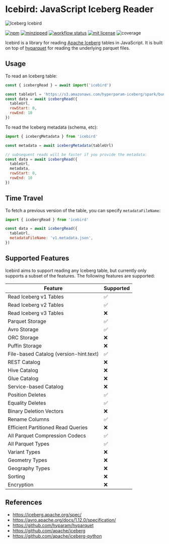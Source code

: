 # Icebird: JavaScript Iceberg Reader

![Iceberg Icebird](icebird.jpg)

[![npm](https://img.shields.io/npm/v/icebird)](https://www.npmjs.com/package/icebird)
[![minzipped](https://img.shields.io/bundlephobia/minzip/icebird)](https://www.npmjs.com/package/icebird)
[![workflow status](https://github.com/hyparam/icebird/actions/workflows/ci.yml/badge.svg)](https://github.com/hyparam/icebird/actions)
[![mit license](https://img.shields.io/badge/License-MIT-orange.svg)](https://opensource.org/licenses/MIT)
![coverage](https://img.shields.io/badge/Coverage-90-darkred)

Icebird is a library for reading [Apache Iceberg](https://iceberg.apache.org/) tables in JavaScript. It is built on top of [hyparquet](https://github.com/hyparam/hyparquet) for reading the underlying parquet files.

## Usage

To read an Iceberg table:

```javascript
const { icebergRead } = await import('icebird')

const tableUrl = 'https://s3.amazonaws.com/hyperparam-iceberg/spark/bunnies'
const data = await icebergRead({
  tableUrl,
  rowStart: 0,
  rowEnd: 10
})
```

To read the Iceberg metadata (schema, etc):

```javascript
import { icebergMetadata } from 'icebird'

const metadata = await icebergMetadata(tableUrl)

// subsequent reads will be faster if you provide the metadata:
const data = await icebergRead({
  tableUrl,
  metadata,
  rowStart: 0,
  rowEnd: 10
})
```

## Time Travel

To fetch a previous version of the table, you can specify `metadataFileName`:

```javascript
import { icebergRead } from 'icebird'

const data = await icebergRead({
  tableUrl,
  metadataFileName: 'v1.metadata.json',
})
```

## Supported Features

Icebird aims to support reading any Iceberg table, but currently only supports a subset of the features. The following features are supported:

| Feature | Supported |
| ------- | --------- |
| Read Iceberg v1 Tables | ✅ |
| Read Iceberg v2 Tables | ✅ |
| Read Iceberg v3 Tables | ❌ |
| Parquet Storage | ✅ |
| Avro Storage | ✅ |
| ORC Storage | ❌ |
| Puffin Storage | ❌ |
| File-based Catalog (version-hint.text) | ✅ |
| REST Catalog | ❌ |
| Hive Catalog | ❌ |
| Glue Catalog | ❌ |
| Service-based Catalog | ❌ |
| Position Deletes | ✅ |
| Equality Deletes | ✅ |
| Binary Deletion Vectors | ❌ |
| Rename Columns | ✅ |
| Efficient Partitioned Read Queries | ❌ |
| All Parquet Compression Codecs | ✅ |
| All Parquet Types | ✅ |
| Variant Types | ❌ |
| Geometry Types | ❌ |
| Geography Types | ❌ |
| Sorting | ❌ |
| Encryption | ❌ |

## References

 - https://iceberg.apache.org/spec/
 - https://avro.apache.org/docs/1.12.0/specification/
 - https://github.com/hyparam/hyparquet
 - https://github.com/apache/iceberg
 - https://github.com/apache/iceberg-python

